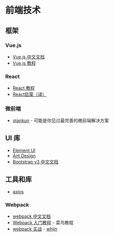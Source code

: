 # 前端技术

## 框架

### Vue.js

* [Vue.js 中文文档](https://cn.vuejs.org/v2/guide/index.html)
* [Vue.js 教程](https://www.runoob.com/vue2/vue-tutorial.html)

### React

* [React 教程](https://www.runoob.com/react/react-tutorial.html)
* [React启蒙（译）](https://zhangwang1990.gitbooks.io/reactenlightenment/content/)

### 微前端

* [qiankun](https://qiankun.umijs.org/zh/guide/tutorial) - 可能是你见过最完善的微前端解决方案

## UI 库

* [Element UI](https://element.eleme.cn/)
* [Ant Design](https://ant.design/index-cn)
* [Bootstrap v3 中文文档](https://v3.bootcss.com/getting-started/)

## 工具和库

* [axios](https://github.com/axios/axios)

### Webpack

* [webpack 中文文档](https://www.webpackjs.com/guides/getting-started/)
* [Webpack 入门教程](https://www.runoob.com/w3cnote/webpack-tutorial.html) - 菜鸟教程
* [webpack 实战](https://segmentfault.com/a/1190000015020658) - [whjin](https://segmentfault.com/u/whjin)
